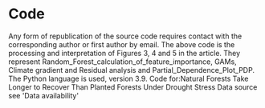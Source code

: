 # Code
Any form of republication of the source code requires contact with the corresponding author or first author by email.
The above code is the processing and interpretation of Figures 3, 4 and 5 in the article. They represent Random_Forest_calculation_of_feature_importance, GAMs, Climate gradient and Residual analysis and Partial_Dependence_Plot_PDP. The Python language is used, version 3.9.
Code for:Natural Forests Take Longer to Recover Than Planted Forests Under Drought Stress
Data source see 'Data availability'
